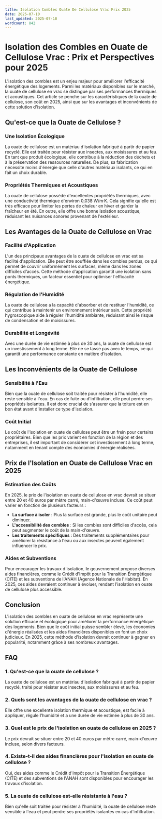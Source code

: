 ```yaml
---
title: Isolation Combles Ouate De Cellulose Vrac Prix 2025
date: 2025-07-10
last_updated: 2025-07-10
wordcount: 842
---
```


# Isolation des Combles en Ouate de Cellulose Vrac : Prix et Perspectives pour 2025

L'isolation des combles est un enjeu majeur pour améliorer l'efficacité énergétique des logements. Parmi les matériaux disponibles sur le marché, la ouate de cellulose en vrac se distingue par ses performances thermiques et acoustiques. Cet article se penche sur les caractéristiques de la ouate de cellulose, son coût en 2025, ainsi que sur les avantages et inconvénients de cette solution d'isolation.

## Qu'est-ce que la Ouate de Cellulose ?

### Une Isolation Écologique

La ouate de cellulose est un matériau d'isolation fabriqué à partir de papier recyclé. Elle est traitée pour résister aux insectes, aux moisissures et au feu. En tant que produit écologique, elle contribue à la réduction des déchets et à la préservation des ressources naturelles. De plus, sa fabrication nécessite moins d'énergie que celle d'autres matériaux isolants, ce qui en fait un choix durable.

### Propriétés Thermiques et Acoustiques

La ouate de cellulose possède d'excellentes propriétés thermiques, avec une conductivité thermique d'environ 0,038 W/m·K. Cela signifie qu'elle est très efficace pour limiter les pertes de chaleur en hiver et garder la fraîcheur en été. En outre, elle offre une bonne isolation acoustique, réduisant les nuisances sonores provenant de l'extérieur.

## Les Avantages de la Ouate de Cellulose en Vrac

### Facilité d'Application

L'un des principaux avantages de la ouate de cellulose en vrac est sa facilité d'application. Elle peut être soufflée dans les combles perdus, ce qui permet de couvrir uniformément les surfaces, même dans les zones difficiles d'accès. Cette méthode d'application garantit une isolation sans ponts thermiques, un facteur essentiel pour optimiser l'efficacité énergétique.

### Régulation de l'Humidité

La ouate de cellulose a la capacité d'absorber et de restituer l'humidité, ce qui contribue à maintenir un environnement intérieur sain. Cette propriété hygroscopique aide à réguler l'humidité ambiante, réduisant ainsi le risque de condensation et de moisissures.

### Durabilité et Longévité

Avec une durée de vie estimée à plus de 30 ans, la ouate de cellulose est un investissement à long terme. Elle ne se tasse pas avec le temps, ce qui garantit une performance constante en matière d'isolation.

## Les Inconvénients de la Ouate de Cellulose

### Sensibilité à l'Eau

Bien que la ouate de cellulose soit traitée pour résister à l'humidité, elle reste sensible à l'eau. En cas de fuite ou d'infiltration, elle peut perdre ses propriétés isolantes. Il est donc crucial de s'assurer que la toiture est en bon état avant d'installer ce type d'isolation.

### Coût Initial

Le coût de l'isolation en ouate de cellulose peut être un frein pour certains propriétaires. Bien que les prix varient en fonction de la région et des entreprises, il est important de considérer cet investissement à long terme, notamment en tenant compte des économies d'énergie réalisées.

## Prix de l'Isolation en Ouate de Cellulose Vrac en 2025

### Estimation des Coûts

En 2025, le prix de l'isolation en ouate de cellulose en vrac devrait se situer entre 20 et 40 euros par mètre carré, main-d'œuvre incluse. Ce coût peut varier en fonction de plusieurs facteurs :

- **La surface à isoler** : Plus la surface est grande, plus le coût unitaire peut diminuer.
- **L'accessibilité des combles** : Si les combles sont difficiles d'accès, cela peut augmenter le coût de la main-d'œuvre.
- **Les traitements spécifiques** : Des traitements supplémentaires pour améliorer la résistance à l'eau ou aux insectes peuvent également influencer le prix.

### Aides et Subventions

Pour encourager les travaux d'isolation, le gouvernement propose diverses aides financières, comme le Crédit d'Impôt pour la Transition Énergétique (CITE) et les subventions de l'ANAH (Agence Nationale de l'Habitat). En 2025, ces aides devraient continuer à évoluer, rendant l'isolation en ouate de cellulose plus accessible.

## Conclusion

L'isolation des combles en ouate de cellulose en vrac représente une solution efficace et écologique pour améliorer la performance énergétique des logements. Bien que le coût initial puisse sembler élevé, les économies d'énergie réalisées et les aides financières disponibles en font un choix judicieux. En 2025, cette méthode d'isolation devrait continuer à gagner en popularité, notamment grâce à ses nombreux avantages.

## FAQ

### 1. Qu'est-ce que la ouate de cellulose ?

La ouate de cellulose est un matériau d'isolation fabriqué à partir de papier recyclé, traité pour résister aux insectes, aux moisissures et au feu.

### 2. Quels sont les avantages de la ouate de cellulose en vrac ?

Elle offre une excellente isolation thermique et acoustique, est facile à appliquer, régule l'humidité et a une durée de vie estimée à plus de 30 ans.

### 3. Quel est le prix de l'isolation en ouate de cellulose en 2025 ?

Le prix devrait se situer entre 20 et 40 euros par mètre carré, main-d'œuvre incluse, selon divers facteurs.

### 4. Existe-t-il des aides financières pour l'isolation en ouate de cellulose ?

Oui, des aides comme le Crédit d'Impôt pour la Transition Énergétique (CITE) et des subventions de l'ANAH sont disponibles pour encourager les travaux d'isolation.

### 5. La ouate de cellulose est-elle résistante à l'eau ?

Bien qu'elle soit traitée pour résister à l'humidité, la ouate de cellulose reste sensible à l'eau et peut perdre ses propriétés isolantes en cas d'infiltration.